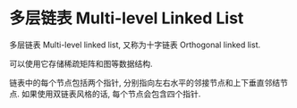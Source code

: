 # 多层链表 Multi-level Linked List

多层链表 Multi-level linked list, 又称为十字链表 Orthogonal linked list.

可以使用它存储稀疏矩阵和图等数据结构.

链表中的每个节点包括两个指针, 分别指向左右水平的邻接节点和上下垂直邻结节点.
如果使用双链表风格的话, 每个节点会包含四个指针.
